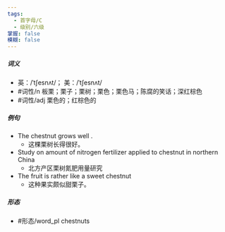 ```yaml
---
tags:
  - 首字母/C
  - 级别/六级
掌握: false
模糊: false
---
```

##### 词义
- 英：/ˈtʃesnʌt/； 美：/ˈtʃesnʌt/
- #词性/n  板栗；栗子；栗树；栗色；栗色马；陈腐的笑话；深红棕色
- #词性/adj  栗色的；红棕色的
##### 例句
- The chestnut grows well .
	- 这棵栗树长得很好。
- Study on amount of nitrogen fertilizer applied to chestnut in northern China
	- 北方产区栗树氮肥用量研究
- The fruit is rather like a sweet chestnut
	- 这种果实颇似甜栗子。
##### 形态
- #形态/word_pl chestnuts
